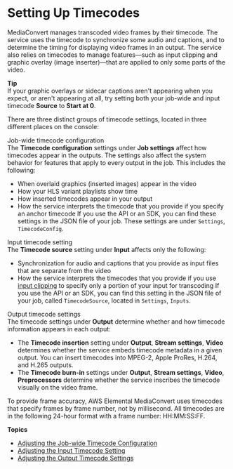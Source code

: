# Setting Up Timecodes<a name="setting-up-timecode"></a>

MediaConvert manages transcoded video frames by their timecode\. The service uses the timecode to synchronize some audio and captions, and to determine the timing for displaying video frames in an output\. The service also relies on timecodes to manage features—such as input clipping and graphic overlay \(image inserter\)—that are applied to only some parts of the video\.

**Tip**  
If your graphic overlays or sidecar captions aren't appearing when you expect, or aren't appearing at all, try setting both your job\-wide and input timecode **Source** to **Start at 0**\.

There are three distinct groups of timecode settings, located in three different places on the console:

Job\-wide timecode configuration  
The **Timecode configuration** settings under **Job settings** affect how timecodes appear in the outputs\. The settings also affect the system behavior for features that apply to every output in the job\. This includes the following:  
+ When overlaid graphics \(inserted images\) appear in the video
+ How your HLS variant playlists show time
+ How inserted timecodes appear in your output
+ How the service interprets the timecode that you provide if you specify an anchor timecode
If you use the API or an SDK, you can find these settings in the JSON file of your job\. These settings are under `Settings`, `TimecodeConfig`\.

Input timecode setting  
The **Timecode source** setting under **Input** affects only the following:  
+ Synchronization for audio and captions that you provide as input files that are separate from the video
+ How the service interprets the timecodes that you provide if you use [input clipping](input-clipping-stitching.md) to specify only a portion of your input for transcoding
If you use the API or an SDK, you can find this setting in the JSON file of your job, called `TimecodeSource`, located in `Settings`, `Inputs`\.

Output timecode settings  
The timecode settings under **Output** determine whether and how timecode information appears in each output:  
+ The **Timecode insertion** setting under **Output**, **Stream settings**, **Video** determines whether the service embeds timecode metadata in a given output\. You can insert timecodes into MPEG\-2, Apple ProRes, H\.264, and H\.265 outputs\.
+ The **Timecode burn\-in** settings under **Output**, **Stream settings**, **Video**, **Preprocessors** determine whether the service inscribes the timecode visually on the video frame\.

To provide frame accuracy, AWS Elemental MediaConvert uses timecodes that specify frames by frame number, not by millisecond\. All timecodes are in the following 24\-hour format with a frame number: HH:MM:SS:FF\.

**Topics**
+ [Adjusting the Job\-wide Timecode Configuration](timecode-jobconfig.md)
+ [Adjusting the Input Timecode Setting](timecode-input.md)
+ [Adjusting the Output Timecode Settings](timecode-output.md)